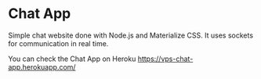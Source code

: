 # Chat App
Simple chat website done with Node.js and Materialize CSS. 
It uses sockets for communication in real time.

You can check the Chat App on Heroku https://vps-chat-app.herokuapp.com/